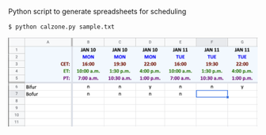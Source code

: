 Python script to generate spreadsheets for scheduling

```bash
$ python calzone.py sample.txt
```

![Calzone example](https://github.com/nassibnassar/calzone/blob/main/sample.png "Calzone example")
